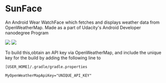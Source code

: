SunFace
===================================

An Android Wear WatchFace which fetches and displays weather data from OpenWeatherMap.
Made as a part of Udacity's Android Developer nanodegree Program

![](http://i.imgur.com/Z6O1oIV.png) ![](http://i.imgur.com/s3PCTae.png)

To build this,obtain an API key via OpenWeatherMap, and include the unique key for the build by adding the following line to 

`[USER_HOME]/.gradle/gradle.properties`

`MyOpenWeatherMapApiKey="UNIQUE_API_KEY"`
